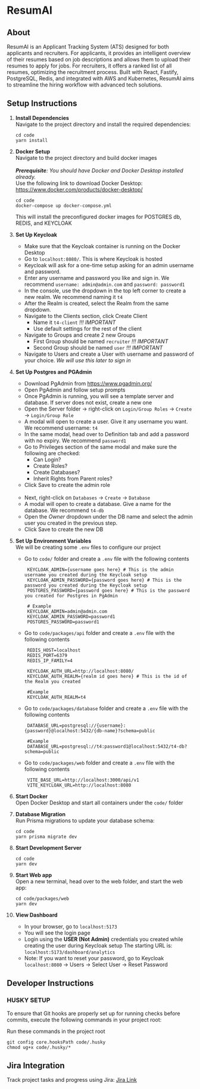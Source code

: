 # ResumAI

## About

ResumAI is an Applicant Tracking System (ATS) designed for both applicants and recruiters. For applicants, it provides an intelligent overview of their resumes based on job descriptions and allows them to upload their resumes to apply for jobs. For recruiters, it offers a ranked list of all resumes, optimizing the recruitment process. Built with React, Fastify, PostgreSQL, Redis, and integrated with AWS and Kubernetes, ResumAI aims to streamline the hiring workflow with advanced tech solutions.

## Setup Instructions

1. **Install Dependencies**<br >
    Navigate to the project directory and install the required dependencies:
    ```
    cd code
    yarn install
    ```

2. **Docker Setup**<br >
    Navigate to the project directory and build docker images <br /> <br />
    _**Prerequisite**: You should have Docker and Docker Desktop installed already._
    <br />
    Use the following link to download Docker Desktop: https://www.docker.com/products/docker-desktop/
    
    ```
    cd code
    docker-compose up docker-compose.yml
    ```
    This will install the preconfigured docker images for POSTGRES db, REDIS, and KEYCLOAK

3. **Set Up Keycloak**<br >
    - Make sure that the Keycloak container is running on the Docker Desktop
    - Go to `localhost:8080/`. This is where Keycloak is hosted
    - Keycloak will ask for a one-time setup asking for an admin username and password.
    - Enter any username and password you like and sign in. We recommend `username: admin@admin.com` and `password: password1`
    - In the console, use the dropdown in the top left corner to create a new realm. We recommend naming it `t4`
    - After the Realm is created, select the Realm from the same dropdown.
    - Navigate to the Clients section, click Create Client
        - Name it `t4-client` *!!! IMPORTANT*
        - Use default settings for the rest of the client
    - Navigate to Groups and create 2 new Groups
        - First Group should be named `recruiter` *!!! IMPORTANT*
        - Second Group should be named `user` *!!! IMPORTANT*
    - Navigate to Users and create a User with username and password of your choice. *We will use this later to sign in*

4. **Set Up Postgres and PGAdmin**<br >
    - Download PgAdmin from https://www.pgadmin.org/
    - Open PgAdmin and follow setup prompts
    - Once PgAdmin is running, you will see a template server and database. If server does not exist, create a new one
    - Open the Server folder -> right-click on `Login/Group Roles` -> `Create` -> `Login/Group Role`
    - A modal will open to create a user. Give it any username you want. We recommend username: `t4`
    - In the same modal, head over to Definition tab and add a password with no expiry. We recommend `password1`
    - Go to Privileges section of the same modal and make sure the following are checked:
        - Can Login?
        - Create Roles?
        - Create Databases?
        - Inherit Rights from Parent roles?
    - Click Save to create the admin role
   <br >
  
    - Next, right-click on `Databases` -> `Create` -> `Database`
    - A modal will open to create a database. Give a name for the database. We recommend `t4-db`
    - Open the *Owner* dropdown under the DB name and select the admin user you created in the previous step.
    - Click Save to create the new DB

5. **Set Up Environment Variables**<br >
   We will be creating some `.env` files to configure our project
   - Go to `code/` folder and create a `.env` file with the following contents
     
       ```
        KEYCLOAK_ADMIN={username goes here} # This is the admin username you created during the Keycloak setup
        KEYCLOAK_ADMIN_PASSWORD={password goes here} # This is the password you created during the Keycloak setup
        POSTGRES_PASSWORD={password goes here} # This is the password you created for Postgres in PgAdmin

        # Example
        KEYCLOAK_ADMIN=admin@admin.com
        KEYCLOAK_ADMIN_PASSWORD=password1
        POSTGRES_PASSWORD=password1
        ```
   - Go to `code/packages/api` folder and create a `.env` file with the following contents
     
       ```
        REDIS_HOST=localhost
        REDIS_PORT=6379
        REDIS_IP_FAMILY=4
       
        KEYCLOAK_AUTH_URL=http://localhost:8080/
        KEYCLOAK_AUTH_REALM={realm id goes here} # This is the id of the Realm you created

        #Example
        KEYCLOAK_AUTH_REALM=t4
        ```
   - Go to `code/packages/database` folder and create a `.env` file with the following contents
  
       ```
        DATABASE_URL=postgresql://{username}:{password}@localhost:5432/{db-name}?schema=public

        #Example
        DATABASE_URL=postgresql://t4:password1@localhost:5432/t4-db?schema=public
        ```
   - Go to `code/packages/web` folder and create a `.env` file with the following contents
     
       ```
        VITE_BASE_URL=http://localhost:3000/api/v1
        VITE_KEYCLOAK_URL=http://localhost:8080
        ```
6. **Start Docker**<br >
    Open Docker Desktop and start all containers under the `code/` folder

7. **Database Migration**<br >
    Run Prisma migrations to update your database schema:<br />
    ```
    cd code
    yarn prisma migrate dev
    ```

8. **Start Development Server**<br >
    ```
    cd code
    yarn dev
    ```
9. **Start Web app**<br >
    Open a new terminal, head over to the web folder, and start the web app:
    ```
    cd code/packages/web
    yarn dev
    ```
10. **View Dashboard**<br >
    - In your browser, go to `localhost:5173`
    - You will see the login page
    - Login using the **USER (Not Admin)** credentials you created while creating the user during Keycloak setup
    The starting URL is: `localhost:5173/dashboard/analytics`
    * Note: If you want to reset your password, go to Keycloak `localhost:8080` -> Users -> Select User -> Reset Password

## Developer Instructions

### HUSKY SETUP
To ensure that Git hooks are properly set up for running checks before commits, execute the following commands in your project root:

Run these commands in the project root 

```
git config core.hooksPath code/.husky 
chmod ug+x code/.husky/*
```

## Jira Integration
Track project tasks and progress using Jira:
[Jira Link](https://bu-se-team-4.atlassian.net/jira/software/projects/SCRUM/boards/1/backlog)

